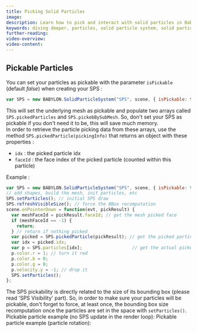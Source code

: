 ```yaml
---
title: Picking Solid Particles
image: 
description: Learn how to pick and interact with solid particles in Babylon.js.
keywords: diving deeper, particles, solid particle system, solid particles, picking
further-reading:
video-overview:
video-content:
---
```


## Pickable Particles

You can set your particles as pickable with the parameter `isPickable` (default _false_) when creating your SPS :

```javascript
var SPS = new BABYLON.SolidParticleSystem("SPS", scene, { isPickable: true });
```

This will set the underlying mesh as pickable and populate two arrays called `SPS.pickedParticles` and `SPS.pickebBySubMesh`. So, don't set your SPS as pickable if you don't need it to be, this will save much memory.  
In order to retrieve the particle picking data from these arrays, use the method `SPS.pickedParticle(pickingInfo)` that returns an object with these properties :

- `idx` : the picked particle idx
- `faceId` : the face index of the picked particle (counted within this particle)

Example :

```javascript
var SPS = new BABYLON.SolidParticleSystem("SPS", scene, { isPickable: true });
// add shapes, build the mesh, init particles, etc
SPS.setParticles(); // initial SPS draw
SPS.refreshVisibleSize(); // force the BBox recomputation
scene.onPointerDown = function(evt, pickResult) {
  var meshFaceId = pickResult.faceId; // get the mesh picked face
  if (meshFaceId == -1) {
    return;
  } // return if nothing picked
  var picked = SPS.pickedParticle(pickResult); // get the picked particle data : idx and faceId
  var idx = picked.idx;                         
  var p = SPS.particles[idx];                   // get the actual picked particle
  p.color.r = 1; // turn it red
  p.color.b = 0;
  p.color.g = 0;
  p.velocity.y = -1; // drop it
  SPS.setParticles();
};
```

The SPS pickability is directly related to the size of its bounding box (please read 'SPS Visibility' part). So, in order to make sure your particles will be pickable, don't forget to force, at least once, the bounding box size recomputation once the particles are set in the space with `setParticles()`.  
Pickable particle example (no SPS update in the render loop): <Playground id="#2FPT1A#351" title="Pickable Solid Particles Example" description="Simple example showing how to make solid particles pickable." image=""/>
Pickable particle example (particle rotation): <Playground id="#2FPT1A#352" title="Pickable Solid Particles That Rotate" description="Simple example of picking solid particles that then rotate in the render loop." image=""/>